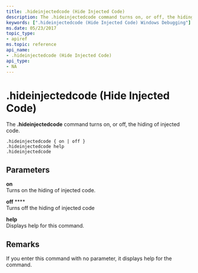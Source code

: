 ```yaml
---
title: .hideinjectedcode (Hide Injected Code)
description: The .hideinjectedcode command turns on, or off, the hiding of injected code.
keywords: [".hideinjectedcode (Hide Injected Code) Windows Debugging"]
ms.date: 05/23/2017
topic_type:
- apiref
ms.topic: reference
api_name:
- .hideinjectedcode (Hide Injected Code)
api_type:
- NA
---
```


# .hideinjectedcode (Hide Injected Code)


The **.hideinjectedcode** command turns on, or off, the hiding of injected code.

```dbgcmd
.hideinjectedcode { on | off } 
.hideinjectedcode help 
.hideinjectedcode
```

## <span id="ddk_meta_hold_and_compare_memory_dbg"></span><span id="DDK_META_HOLD_AND_COMPARE_MEMORY_DBG"></span>Parameters


<span id="_______on_____________"></span><span id="_______ON_____________"></span> **on**   
Turns on the hiding of injected code.

<span id="_______off_"></span><span id="_______OFF_"></span> **off** ****   
Turns off the hiding of injected code

<span id="_______help______"></span><span id="_______HELP______"></span> **help**   
Displays help for this command.

## Remarks

If you enter this command with no parameter, it displays help for the command.

 

 





